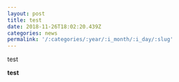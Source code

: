 ```yaml
---
layout: post
title: test
date: 2018-11-26T18:02:20.439Z
categories: news
permalink: '/:categories/:year/:i_month/:i_day/:slug'
---
```

test



**test**
